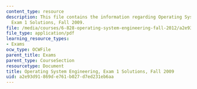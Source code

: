 ```yaml
---
content_type: resource
description: This file contains the information regarding Operating System Engineering,
  Exam 1 Solutions, Fall 2009.
file: /media/courses/6-828-operating-system-engineering-fall-2012/a2e93d91869de761b027d7ed231eb6aa_MIT6_828F12_q09_1_sol.pdf
file_type: application/pdf
learning_resource_types:
- Exams
ocw_type: OCWFile
parent_title: Exams
parent_type: CourseSection
resourcetype: Document
title: Operating System Engineering, Exam 1 Solutions, Fall 2009
uid: a2e93d91-869d-e761-b027-d7ed231eb6aa
---
```

